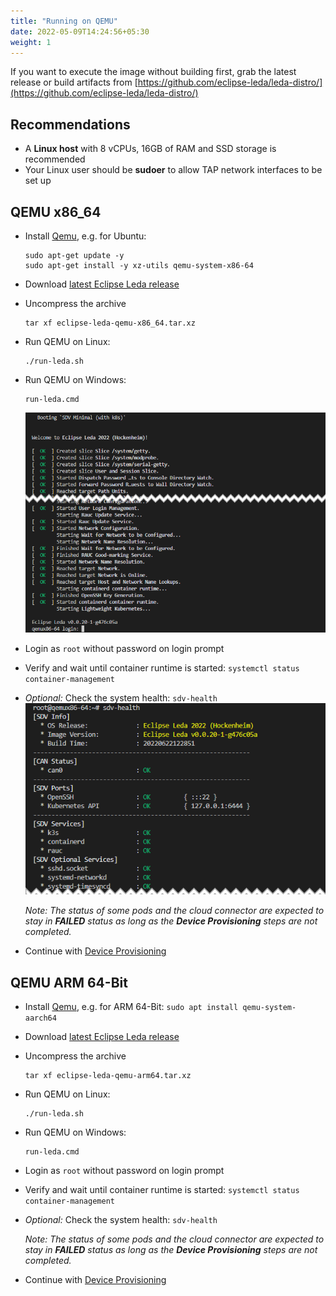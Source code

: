 ```yaml
---
title: "Running on QEMU"
date: 2022-05-09T14:24:56+05:30
weight: 1
---
```


If you want to execute the image without building first, grab the latest release or build artifacts from [https://github.com/eclipse-leda/leda-distro/](https://github.com/eclipse-leda/leda-distro/)

## Recommendations

- A **Linux host** with 8 vCPUs, 16GB of RAM and SSD storage is recommended
- Your Linux user should be **sudoer** to allow TAP network interfaces to be set up

## QEMU x86_64

- Install [Qemu](https://www.qemu.org/), e.g. for Ubuntu:

      sudo apt-get update -y
      sudo apt-get install -y xz-utils qemu-system-x86-64

- Download [latest Eclipse Leda release](/leda/docs/general-usage/download-releases/)
- Uncompress the archive

      tar xf eclipse-leda-qemu-x86_64.tar.xz

- Run QEMU on Linux:

      ./run-leda.sh

- Run QEMU on Windows:

      run-leda.cmd

  ![Leda boot sequence](leda-bootsequence.png)

- Login as `root` without password on login prompt
- Verify and wait until container runtime is started: `systemctl status container-management`
- *Optional:* Check the system health: `sdv-health`
  ![sdv-health](sdv-health1.png)

  *Note: The status of some pods and the cloud connector are expected to stay in **FAILED** status as long as the **Device Provisioning** steps are not completed.*

- Continue with [Device Provisioning](/leda/docs/device-provisioning/)

## QEMU ARM 64-Bit

- Install [Qemu](https://www.qemu.org/), e.g. for ARM 64-Bit: `sudo apt install qemu-system-aarch64`
- Download [latest Eclipse Leda release](/leda/docs/general-usage/download-releases/)
- Uncompress the archive

      tar xf eclipse-leda-qemu-arm64.tar.xz

- Run QEMU on Linux:

      ./run-leda.sh

- Run QEMU on Windows:

      run-leda.cmd

- Login as `root` without password on login prompt
- Verify and wait until container runtime is started: `systemctl status container-management`
- *Optional:* Check the system health: `sdv-health`

  *Note: The status of some pods and the cloud connector are expected to stay in **FAILED** status as long as the **Device Provisioning** steps are not completed.*

- Continue with [Device Provisioning](/leda/docs/device-provisioning/)
